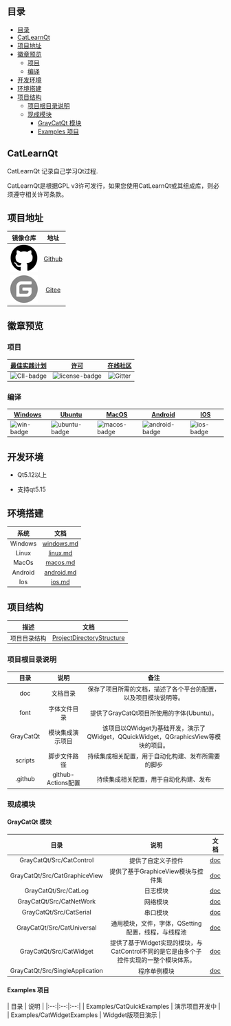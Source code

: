 
## 目录

- [目录](#目录)
- [CatLearnQt](#catlearnqt)
- [项目地址](#项目地址)
- [徽章预览](#徽章预览)
  - [项目](#项目)
  - [编译](#编译)
- [开发环境](#开发环境)
- [环境搭建](#环境搭建)
- [项目结构](#项目结构)
  - [项目根目录说明](#项目根目录说明)
  - [现成模块](#现成模块)
    - [GrayCatQt 模块](#graycatqt-模块)
    - [Examples 项目](#examples-项目)

## CatLearnQt

CatLearnQt 记录自己学习Qt过程.

CatLearnQt是根据GPL v3许可发行，如果您使用CatLearnQt或其组成库，则必须遵守相关许可条款。


## 项目地址

| 镜像仓库 | 地址 |
|:--:|:--:|
| ![GitHub] | [Github](https://github.com/graycatya/CatLearnQt) |
| ![Gitee] | [Gitee](https://gitee.com/graycatya/CatLearnQt) |

[GitHub]: ./doc/Images/github.svg
[Gitee]: ./doc/Images/gitee-fill-round.svg

## 徽章预览

### 项目

|[最佳实践计划][CII-link]|[许可][license-link]| [在线社区][Gitter-link] |
|:--:|:--:|:--:|
|![CII-badge]|![license-badge]|![Gitter]|

[CII-badge]: https://bestpractices.coreinfrastructure.org/projects/4578/badge
[CII-link]: https://bestpractices.coreinfrastructure.org/zh-CN/projects/4578

[license-link]: https://github.com/graycatya/CatLearnQt/blob/main/Licence.md "LICENSE"
[license-badge]: https://img.shields.io/cran/l/devtools "GPL 3"

[Gitter-link]: https://gitter.im/CatLearnQt/community
[Gitter]: https://badges.gitter.im/CatLearnQt/community.svg "community"


### 编译

| [Windows][win-link]| [Ubuntu][ubuntu-link]|[MacOS][macos-link]|[Android][android-link]|[IOS][ios-link]|
|---------------|---------------|-----------------|-----------------|----------------|
| ![win-badge]  | ![ubuntu-badge]      | ![macos-badge] |![android-badge]   |![ios-badge]   |


[win-link]: https://github.com/graycatya/CatLearnQt/actions?query=workflow%3AWindows "WindowsAction"
[win-badge]: https://github.com/graycatya/CatLearnQt/workflows/Windows/badge.svg  "Windows"

[ubuntu-link]: https://github.com/graycatya/CatLearnQt/actions?query=workflow%3AUbuntu "UbuntuAction"
[ubuntu-badge]: https://github.com/graycatya/CatLearnQt/workflows/Ubuntu/badge.svg "Ubuntu"

[macos-link]: https://github.com/graycatya/CatLearnQt/actions?query=workflow%3AMacOS "MacOSAction"
[macos-badge]: https://github.com/graycatya/CatLearnQt/workflows/MacOS/badge.svg "MacOS"

[android-link]: https://github.com/graycatya/CatLearnQt/actions?query=workflow%3AAndroid "AndroidAction"
[android-badge]: https://github.com/graycatya/CatLearnQt/workflows/Android/badge.svg "Android"

[ios-link]: https://github.com/graycatya/CatLearnQt/actions?query=workflow%3AIOS "IOSAction"
[ios-badge]: https://github.com/graycatya/CatLearnQt/workflows/IOS/badge.svg "IOS"


## 开发环境

* Qt5.12以上

* 支持qt5.15

## 环境搭建


|系统|文档|
|:--:|:--:|
| Windows | [windows.md](doc/windows/windows.md) |
| Linux | [linux.md](doc/linux/linux.md) |
| MacOs | [macos.md](doc/macos/macos.md) |
| Android | [android.md](doc/android/android.md) |
| Ios | [ios.md](doc/ios/ios.md) |


## 项目结构

| 描述 | 文档 |
|:--:|:--:|
| 项目目录结构 | [ProjectDirectoryStructure](./doc/ProjectDirectoryStructure.md) |


### 项目根目录说明

| 目录 | 说明 | 备注 |
|:--:|:--:|:--:|
| doc | 文档目录 | 保存了项目所需的文档，描述了各个平台的配置，以及项目模块说明等。 |
| font | 字体文件目录 | 提供了GrayCatQt项目所使用的字体(Ubuntu)。 |
| GrayCatQt | 模块集成演示项目 | 该项目以QWidget为基础开发，演示了QWidget，QQuickWidget，QGraphicsView等模块的项目。 |
| scripts | 脚步文件路径 | 持续集成相关配置，用于自动化构建、发布所需要的脚步 |
| .github | github-Actions配置 | 持续集成相关配置，用于自动化构建、发布 |



### 现成模块

#### GrayCatQt 模块

| 目录 | 说明 | 文档 |
|:--:|:--:|:--:|
| GrayCatQt/Src/CatControl | 提供了自定义子控件 | [doc](./GrayCatQt/Src/CatControl/README.md) |
| GrayCatQt/Src/CatGraphiceView | 提供了基于GraphiceView模块与控件集 | [doc](./GrayCatQt/Src/CatGraphicsView/README.md) |
| GrayCatQt/Src/CatLog | 日志模块 | [doc](./GrayCatQt/Src/CatLog/README.md) |
| GrayCatQt/Src/CatNetWork | 网络模块 | [doc](./GrayCatQt/Src/CatNetWork/README.md) |
| GrayCatQt/Src/CatSerial | 串口模块 | [doc](./GrayCatQt/Src/CatSerial/README.md) |
| GrayCatQt/Src/CatUniversal | 通用模块，文件，字体，QSetting配置，线程，与线程池 | [doc](./GrayCatQt/Src/CatUniversal/README.md) |
| GrayCatQt/Src/CatWidget | 提供了基于Widget实现的模块，与CatControl不同的是它是由多个子控件实现的一整个模块体系。 | [doc](./GrayCatQt/Src/CatWidget/README.md) |
| GrayCatQt/Src/SingleApplication | 程序单例模块 | [doc](./GrayCatQt/Src/SingleApplication/README.md) |


#### Examples 项目

| 目录 | 说明 |
|:--:|:--:|:--:|
| Examples/CatQuickExamples | 演示项目开发中 |
| Examples/CatWidgetExamples | Widgdet版项目演示 |